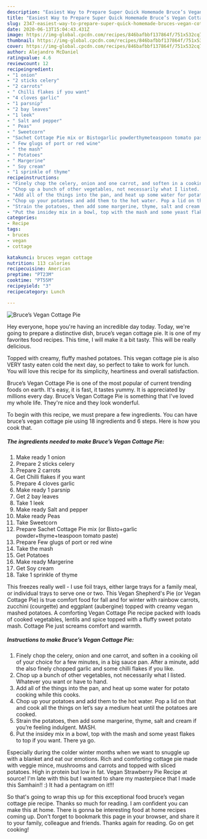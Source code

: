 ```yaml
---
description: "Easiest Way to Prepare Super Quick Homemade Bruce’s Vegan Cottage Pie"
title: "Easiest Way to Prepare Super Quick Homemade Bruce’s Vegan Cottage Pie"
slug: 2347-easiest-way-to-prepare-super-quick-homemade-bruces-vegan-cottage-pie
date: 2020-06-13T15:04:43.431Z
image: https://img-global.cpcdn.com/recipes/846bafbbf137864f/751x532cq70/bruces-vegan-cottage-pie-recipe-main-photo.jpg
thumbnail: https://img-global.cpcdn.com/recipes/846bafbbf137864f/751x532cq70/bruces-vegan-cottage-pie-recipe-main-photo.jpg
cover: https://img-global.cpcdn.com/recipes/846bafbbf137864f/751x532cq70/bruces-vegan-cottage-pie-recipe-main-photo.jpg
author: Alejandro McDaniel
ratingvalue: 4.6
reviewcount: 12
recipeingredient:
- "1 onion"
- "2 sticks celery"
- "2 carrots"
- " Chilli flakes if you want"
- "4 cloves garlic"
- "1 parsnip"
- "2 bay leaves"
- "1 leek"
- " Salt and pepper"
- " Peas"
- " Sweetcorn"
- "Sachet Cottage Pie mix or Bistogarlic powderthymeteaspoon tomato paste"
- " Few glugs of port or red wine"
- " the mash"
- " Potatoes"
- " Margerine"
- " Soy cream"
- "1 sprinkle of thyme"
recipeinstructions:
- "Finely chop the celery, onion and one carrot, and soften in a cooking oil of your choice for a few minutes, in a big sauce pan. After a minute, add the also finely chopped garlic and some chilli flakes if you like."
- "Chop up a bunch of other vegetables, not necessarily what I listed. Whatever you want or have to hand."
- "Add all of the things into the pan, and heat up some water for potato cooking while this cooks."
- "Chop up your potatoes and add them to the hot water. Pop a lid on that and cook all the things on let’s say a medium heat until the potatoes are cooked."
- "Strain the potatoes, then add some margerine, thyme, salt and cream if you’re feeling indulgent. MASH."
- "Put the insidey mix in a bowl, top with the mash and some yeast flakes to top if you want. There ya go."
categories:
- Recipe
tags:
- bruces
- vegan
- cottage

katakunci: bruces vegan cottage 
nutrition: 113 calories
recipecuisine: American
preptime: "PT23M"
cooktime: "PT55M"
recipeyield: "3"
recipecategory: Lunch

---
```



![Bruce’s Vegan Cottage Pie](https://img-global.cpcdn.com/recipes/846bafbbf137864f/751x532cq70/bruces-vegan-cottage-pie-recipe-main-photo.jpg)

Hey everyone, hope you're having an incredible day today. Today, we're going to prepare a distinctive dish, bruce’s vegan cottage pie. It is one of my favorites food recipes. This time, I will make it a bit tasty. This will be really delicious.

Topped with creamy, fluffy mashed potatoes. This vegan cottage pie is also VERY tasty eaten cold the next day, so perfect to take to work for lunch. You will love this recipe for its simplicity, heartiness and overall satisfaction.

Bruce’s Vegan Cottage Pie is one of the most popular of current trending foods on earth. It's easy, it is fast, it tastes yummy. It is appreciated by millions every day. Bruce’s Vegan Cottage Pie is something that I've loved my whole life. They're nice and they look wonderful.


To begin with this recipe, we must prepare a few ingredients. You can have bruce’s vegan cottage pie using 18 ingredients and 6 steps. Here is how you cook that.

<!--inarticleads1-->

##### The ingredients needed to make Bruce’s Vegan Cottage Pie:

1. Make ready 1 onion
1. Prepare 2 sticks celery
1. Prepare 2 carrots
1. Get  Chilli flakes if you want
1. Prepare 4 cloves garlic
1. Make ready 1 parsnip
1. Get 2 bay leaves
1. Take 1 leek
1. Make ready  Salt and pepper
1. Make ready  Peas
1. Take  Sweetcorn
1. Prepare Sachet Cottage Pie mix (or Bisto+garlic powder+thyme+teaspoon tomato paste)
1. Prepare  Few glugs of port or red wine
1. Take  the mash
1. Get  Potatoes
1. Make ready  Margerine
1. Get  Soy cream
1. Take 1 sprinkle of thyme


This freezes really well - I use foil trays, either large trays for a family meal, or individual trays to serve one or two. This Vegan Shepherd&#39;s Pie (or Vegan Cottage Pie) is true comfort food for fall and for winter with rainbow carrots, zucchini (courgette) and eggplant (aubergine) topped with creamy vegan mashed potatoes. A comforting Vegan Cottage Pie recipe packed with loads of cooked vegetables, lentils and spice topped with a fluffy sweet potato mash. Cottage Pie just screams comfort and warmth. 

<!--inarticleads2-->

##### Instructions to make Bruce’s Vegan Cottage Pie:

1. Finely chop the celery, onion and one carrot, and soften in a cooking oil of your choice for a few minutes, in a big sauce pan. After a minute, add the also finely chopped garlic and some chilli flakes if you like.
1. Chop up a bunch of other vegetables, not necessarily what I listed. Whatever you want or have to hand.
1. Add all of the things into the pan, and heat up some water for potato cooking while this cooks.
1. Chop up your potatoes and add them to the hot water. Pop a lid on that and cook all the things on let’s say a medium heat until the potatoes are cooked.
1. Strain the potatoes, then add some margerine, thyme, salt and cream if you’re feeling indulgent. MASH.
1. Put the insidey mix in a bowl, top with the mash and some yeast flakes to top if you want. There ya go.


Especially during the colder winter months when we want to snuggle up with a blanket and eat our emotions. Rich and comforting cottage pie made with veggie mince, mushrooms and carrots and topped with sliced potatoes. High in protein but low in fat. Vegan Strawberry Pie Recipe at source! I&#39;m late with this but I wanted to share my masterpiece that I made this Samhain!! :) It had a pentagram on it!!! 

So that's going to wrap this up for this exceptional food bruce’s vegan cottage pie recipe. Thanks so much for reading. I am confident you can make this at home. There is gonna be interesting food at home recipes coming up. Don't forget to bookmark this page in your browser, and share it to your family, colleague and friends. Thanks again for reading. Go on get cooking!
